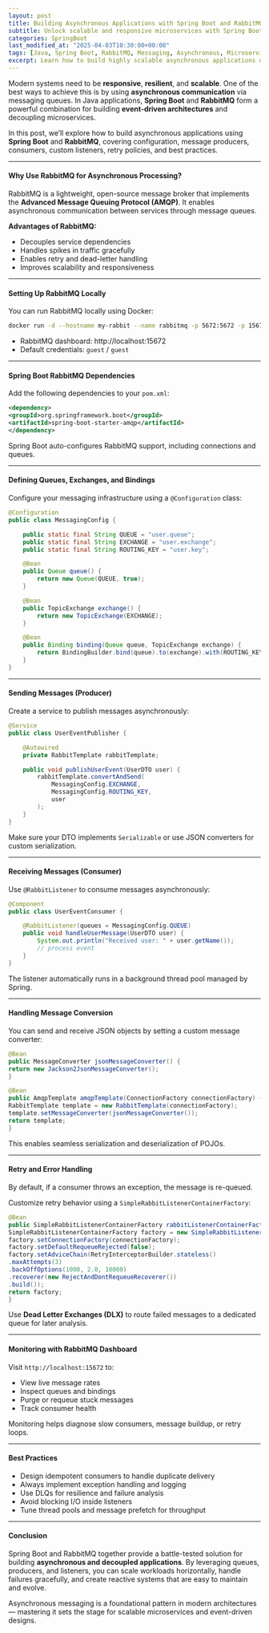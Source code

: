 ```yaml
---
layout: post
title: Building Asynchronous Applications with Spring Boot and RabbitMQ
subtitle: Unlock scalable and responsive microservices with Spring Boot and RabbitMQ-based message-driven architecture
categories: SpringBoot
last_modified_at: "2025-04-03T10:30:00+00:00"
tags: [Java, Spring Boot, RabbitMQ, Messaging, Asynchronous, Microservices, Queue]
excerpt: Learn how to build highly scalable asynchronous applications using Spring Boot and RabbitMQ. Implement message producers, consumers, queues, and retry strategies for robust event-driven systems.
---
```

Modern systems need to be **responsive**, **resilient**, and **scalable**. One of the best ways to achieve this is by using **asynchronous communication** via messaging queues. In Java applications, **Spring Boot** and **RabbitMQ** form a powerful combination for building **event-driven architectures** and decoupling microservices.

In this post, we’ll explore how to build asynchronous applications using **Spring Boot** and **RabbitMQ**, covering configuration, message producers, consumers, custom listeners, retry policies, and best practices.

---

#### Why Use RabbitMQ for Asynchronous Processing?

RabbitMQ is a lightweight, open-source message broker that implements the **Advanced Message Queuing Protocol (AMQP)**. It enables asynchronous communication between services through message queues.

**Advantages of RabbitMQ:**
- Decouples service dependencies
- Handles spikes in traffic gracefully
- Enables retry and dead-letter handling
- Improves scalability and responsiveness

---

#### Setting Up RabbitMQ Locally

You can run RabbitMQ locally using Docker:

```bash
docker run -d --hostname my-rabbit --name rabbitmq -p 5672:5672 -p 15672:15672 rabbitmq:3-management
```

- RabbitMQ dashboard: http://localhost:15672
- Default credentials: `guest` / `guest`

---

#### Spring Boot RabbitMQ Dependencies

Add the following dependencies to your `pom.xml`:

```xml
<dependency>
<groupId>org.springframework.boot</groupId>
<artifactId>spring-boot-starter-amqp</artifactId>
</dependency>
```

Spring Boot auto-configures RabbitMQ support, including connections and queues.

---

#### Defining Queues, Exchanges, and Bindings

Configure your messaging infrastructure using a `@Configuration` class:

```java
@Configuration
public class MessagingConfig {

    public static final String QUEUE = "user.queue";
    public static final String EXCHANGE = "user.exchange";
    public static final String ROUTING_KEY = "user.key";

    @Bean
    public Queue queue() {
        return new Queue(QUEUE, true);
    }

    @Bean
    public TopicExchange exchange() {
        return new TopicExchange(EXCHANGE);
    }

    @Bean
    public Binding binding(Queue queue, TopicExchange exchange) {
        return BindingBuilder.bind(queue).to(exchange).with(ROUTING_KEY);
    }
}
```

---

#### Sending Messages (Producer)

Create a service to publish messages asynchronously:

```java
@Service
public class UserEventPublisher {

    @Autowired
    private RabbitTemplate rabbitTemplate;

    public void publishUserEvent(UserDTO user) {
        rabbitTemplate.convertAndSend(
            MessagingConfig.EXCHANGE,
            MessagingConfig.ROUTING_KEY,
            user
        );
    }
}
```

Make sure your DTO implements `Serializable` or use JSON converters for custom serialization.

---

#### Receiving Messages (Consumer)

Use `@RabbitListener` to consume messages asynchronously:

```java
@Component
public class UserEventConsumer {

    @RabbitListener(queues = MessagingConfig.QUEUE)
    public void handleUserMessage(UserDTO user) {
        System.out.println("Received user: " + user.getName());
        // process event
    }
}
```

The listener automatically runs in a background thread pool managed by Spring.

---

#### Handling Message Conversion

You can send and receive JSON objects by setting a custom message converter:

```java
@Bean
public MessageConverter jsonMessageConverter() {
return new Jackson2JsonMessageConverter();
}

@Bean
public AmqpTemplate amqpTemplate(ConnectionFactory connectionFactory) {
RabbitTemplate template = new RabbitTemplate(connectionFactory);
template.setMessageConverter(jsonMessageConverter());
return template;
}
```

This enables seamless serialization and deserialization of POJOs.

---

#### Retry and Error Handling

By default, if a consumer throws an exception, the message is re-queued.

Customize retry behavior using a `SimpleRabbitListenerContainerFactory`:

```java
@Bean
public SimpleRabbitListenerContainerFactory rabbitListenerContainerFactory(ConnectionFactory connectionFactory) {
SimpleRabbitListenerContainerFactory factory = new SimpleRabbitListenerContainerFactory();
factory.setConnectionFactory(connectionFactory);
factory.setDefaultRequeueRejected(false);
factory.setAdviceChain(RetryInterceptorBuilder.stateless()
.maxAttempts(3)
.backOffOptions(1000, 2.0, 10000)
.recoverer(new RejectAndDontRequeueRecoverer())
.build());
return factory;
}
```

Use **Dead Letter Exchanges (DLX)** to route failed messages to a dedicated queue for later analysis.

---

#### Monitoring with RabbitMQ Dashboard

Visit `http://localhost:15672` to:
- View live message rates
- Inspect queues and bindings
- Purge or requeue stuck messages
- Track consumer health

Monitoring helps diagnose slow consumers, message buildup, or retry loops.

---

#### Best Practices

- Design idempotent consumers to handle duplicate delivery
- Always implement exception handling and logging
- Use DLQs for resilience and failure analysis
- Avoid blocking I/O inside listeners
- Tune thread pools and message prefetch for throughput

---

#### Conclusion

Spring Boot and RabbitMQ together provide a battle-tested solution for building **asynchronous and decoupled applications**. By leveraging queues, producers, and listeners, you can scale workloads horizontally, handle failures gracefully, and create reactive systems that are easy to maintain and evolve.

Asynchronous messaging is a foundational pattern in modern architectures — mastering it sets the stage for scalable microservices and event-driven designs.
